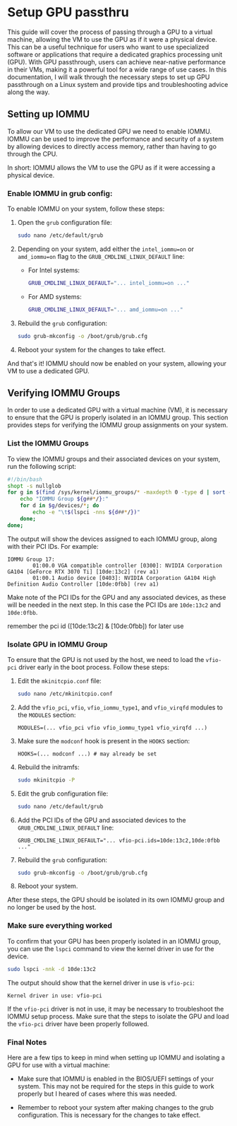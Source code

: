 # Setup GPU passthru
This guide will cover the process of passing through a GPU to a virtual machine, allowing the VM to use the GPU as if it were a physical device. 
This can be a useful technique for users who want to use specialized software or applications that require a dedicated graphics processing unit (GPU). 
With GPU passthrough, users can achieve near-native performance in their VMs, making it a powerful tool for a wide range of use cases. 
In this documentation, I will walk through the necessary steps to set up GPU passthrough on a Linux system and provide tips and troubleshooting advice along the way.



## Setting up IOMMU
To allow our VM to use the dedicated GPU we need to enable IOMMU.
IOMMU can be used to improve the performance and security of a system by allowing devices to directly access memory, rather than having to go through the CPU.

In short: IOMMU allows the VM to use the GPU as if it were accessing a physical device.

### Enable IOMMU in grub config:
To enable IOMMU on your system, follow these steps:

1. Open the `grub` configuration file:
    ```bash
    sudo nano /etc/default/grub
    ```

2. Depending on your system, add either the `intel_iommu=on` or `amd_iommu=on` flag to the `GRUB_CMDLINE_LINUX_DEFAULT` line:
    * For Intel systems:
        ```bash
        GRUB_CMDLINE_LINUX_DEFAULT="... intel_iommu=on ..."
        ```
    * For AMD systems:
        ```bash
        GRUB_CMDLINE_LINUX_DEFAULT="... amd_iommu=on ..."
        ```

3. Rebuild the `grub` configuration:
    ```bash
    sudo grub-mkconfig -o /boot/grub/grub.cfg
    ```

4. Reboot your system for the changes to take effect.

And that's it! IOMMU should now be enabled on your system, allowing your VM to use a dedicated GPU.



## Verifying IOMMU Groups
In order to use a dedicated GPU with a virtual machine (VM), it is necessary to ensure that the GPU is properly isolated in an IOMMU group. This section provides steps for verifying the IOMMU group assignments on your system.

### List the IOMMU Groups
To view the IOMMU groups and their associated devices on your system, run the following script:
```bash
#!/bin/bash
shopt -s nullglob
for g in $(find /sys/kernel/iommu_groups/* -maxdepth 0 -type d | sort -V); do
    echo "IOMMU Group ${g##*/}:"
    for d in $g/devices/*; do
        echo -e "\t$(lspci -nns ${d##*/})"
    done;
done;
```

The output will show the devices assigned to each IOMMU group, along with their PCI IDs. 
For example:
```
IOMMU Group 17:
        01:00.0 VGA compatible controller [0300]: NVIDIA Corporation GA104 [GeForce RTX 3070 Ti] [10de:13c2] (rev a1)
        01:00.1 Audio device [0403]: NVIDIA Corporation GA104 High Definition Audio Controller [10de:0fbb] (rev a1)
```

Make note of the PCI IDs for the GPU and any associated devices, as these will be needed in the next step.
In this case the PCI IDs are `10de:13c2` and `10de:0fbb`.

remember the pci id ([10de:13c2] & [10de:0fbb]) for later use

### Isolate GPU in IOMMU Group
To ensure that the GPU is not used by the host, we need to load the `vfio-pci` driver early in the boot process. 
Follow these steps:

1. Edit the `mkinitcpio.conf` file:
    ```bash
    sudo nano /etc/mkinitcpio.conf
    ```

2. Add the `vfio_pci`, `vfio`, `vfio_iommu_type1`, and `vfio_virqfd` modules to the `MODULES` section:
    ```
    MODULES=(... vfio_pci vfio vfio_iommu_type1 vfio_virqfd ...)
    ```

3. Make sure the `modconf` hook is present in the `HOOKS` section:
    ```
    HOOKS=(... modconf ...) # may already be set
    ```

4. Rebuild the initramfs:
    ```bash
    sudo mkinitcpio -P 
    ```

5. Edit the grub configuration file:
    ```bash
    sudo nano /etc/default/grub
    ```

6. Add the PCI IDs of the GPU and associated devices to the `GRUB_CMDLINE_LINUX_DEFAULT` line:
    ```
    GRUB_CMDLINE_LINUX_DEFAULT="... vfio-pci.ids=10de:13c2,10de:0fbb ..."
    ```

7. Rebuild the `grub` configuration:
    ```bash
    sudo grub-mkconfig -o /boot/grub/grub.cfg  
    ```

8. Reboot your system.

After these steps, the GPU should be isolated in its own IOMMU group and no longer be used by the host.

### Make sure everything worked
To confirm that your GPU has been properly isolated in an IOMMU group, you can use the `lspci` command to view the kernel driver in use for the device.
```bash
sudo lspci -nnk -d 10de:13c2
```

The output should show that the kernel driver in use is `vfio-pci`:
```
Kernel driver in use: vfio-pci
```

If the `vfio-pci` driver is not in use, it may be necessary to troubleshoot the IOMMU setup process. Make sure that the steps to isolate the GPU and load the `vfio-pci` driver have been properly followed.



### Final Notes
Here are a few tips to keep in mind when setting up IOMMU and isolating a GPU for use with a virtual machine:

* Make sure that IOMMU is enabled in the BIOS/UEFI settings of your system. 
    This may not be required for the steps in this guide to work properly but I heared of cases where this was needed.

* Remember to reboot your system after making changes to the grub configuration. 
    This is necessary for the changes to take effect.